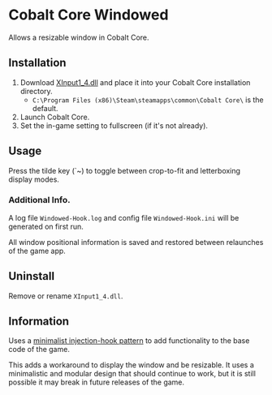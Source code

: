 # Cobalt Core Windowed
Allows a resizable window in Cobalt Core.

## Installation
1. Download [XInput1_4.dll](https://github.com/ComplexRobot/CobaltCoreWindowed/releases/download/release/XInput1_4.dll) and place it into your Cobalt Core installation directory.
   - `C:\Program Files (x86)\Steam\steamapps\common\Cobalt Core\` is the default.
3. Launch Cobalt Core.
4. Set the in-game setting to fullscreen (if it's not already).

## Usage
Press the tilde key (\`~) to toggle between crop-to-fit and letterboxing display modes.
### Additional Info.
A log file `Windowed-Hook.log` and config file `Windowed-Hook.ini` will be generated on first run.

All window positional information is saved and restored between relaunches of the game app.

## Uninstall
Remove or rename `XInput1_4.dll`.

## Information
Uses a [minimalist injection-hook pattern](https://github.com/TsudaKageyu/minhook) to add functionality to the base code of the game.

This adds a workaround to display the window and be resizable. It uses a minimalistic and modular design that should continue to work, but it is still possible it may break in future releases of the game.
